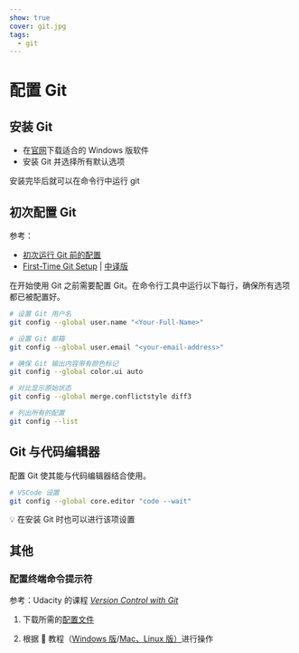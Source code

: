 ```yaml
---
show: true
cover: git.jpg
tags:
  - git
---
```


# 配置 Git

## 安装 Git

* 在[官网](https://git-scm.com/downloads)下载适合的 Windows 版软件
* 安装 Git 并选择所有默认选项

安装完毕后就可以在命令行中运行 git

## 初次配置 Git

参考：

* [初次运行 Git 前的配置](https://gitee.com/help/articles/4107)
* [First-Time Git Setup](https://git-scm.com/book/en/v2/Getting-Started-First-Time-Git-Setup) | [中译版](https://git-scm.com/book/zh/v2/起步-初次运行-Git-前的配置)

在开始使用 Git 之前需要配置 Git。在命令行工具中运行以下每行，确保所有选项都已被配置好。

```bash
# 设置 Git 用户名
git config --global user.name "<Your-Full-Name>"

# 设置 Git 邮箱
git config --global user.email "<your-email-address>"

# 确保 Git 输出内容带有颜色标记
git config --global color.ui auto

# 对比显示原始状态
git config --global merge.conflictstyle diff3

# 列出所有的配置
git config --list
```

## Git 与代码编辑器

配置 Git 使其能与代码编辑器结合使用。

```bash
# VSCode 设置
git config --global core.editor "code --wait"
```

:bulb: 在安装 Git 时也可以进行该项设置

## 其他

### 配置终端命令提示符
参考：Udacity 的课程 *[Version Control with Git](https://www.udacity.com/course/version-control-with-git--ud123)*
1. 下载所需的[配置文件](http://video.udacity-data.com.s3.amazonaws.com/topher/2017/March/58d31ce3_ud123-udacity-terminal-config/ud123-udacity-terminal-config.zip)

2. 根据 :cinema: 教程（[Windows 版](https://youtu.be/CCYjHfBk9hw)/[Mac、Linux 版）](https://youtu.be/h00n9QLfbqU)进行操作